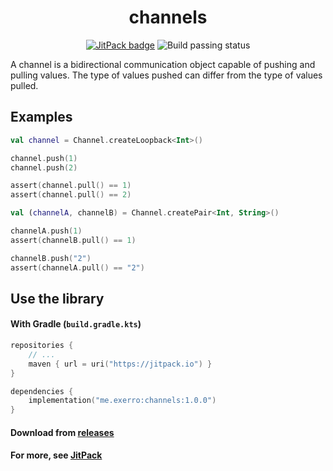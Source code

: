 <h1 align="center">
  channels
</h1>

<p align="center">
  <a href="https://jitpack.io/#exerro/channels"><img src="https://jitpack.io/v/exerro/channels.svg" alt="JitPack badge"/></a>
  <img src="https://github.com/exerro/channels/actions/workflows/CI.yml/badge.svg" alt="Build passing status">
</p>

A channel is a bidirectional communication object capable of pushing and pulling
values. The type of values pushed can differ from the type of values pulled.

## Examples

```kotlin
val channel = Channel.createLoopback<Int>()

channel.push(1)
channel.push(2)

assert(channel.pull() == 1)
assert(channel.pull() == 2)
```

```kotlin
val (channelA, channelB) = Channel.createPair<Int, String>()

channelA.push(1)
assert(channelB.pull() == 1)

channelB.push("2")
assert(channelA.pull() == "2")
```

## Use the library

#### With Gradle (`build.gradle.kts`)

```kotlin
repositories {
    // ...
    maven { url = uri("https://jitpack.io") }
}

dependencies {
    implementation("me.exerro:channels:1.0.0")
}
```

#### Download from [releases](https://github.com/exerro/channels/releases)

#### For more, see [JitPack](https://jitpack.io/#exerro/channels)
